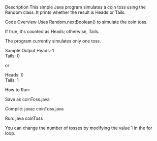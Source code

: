 Description
This simple Java program simulates a coin toss using the Random class. It prints whether the result is Heads or Tails.

Code Overview
Uses Random.nextBoolean() to simulate the coin toss.

If true, it's counted as Heads; otherwise, Tails.

The program currently simulates only one toss.

Sample Output
Heads: 1  
Tails: 0

or

Heads: 0  
Tails: 1


How to Run:

Save as coinToss.java

Compile: javac coinToss.java

Run: java coinToss

You can change the number of tosses by modifying the value 1 in the for loop.
